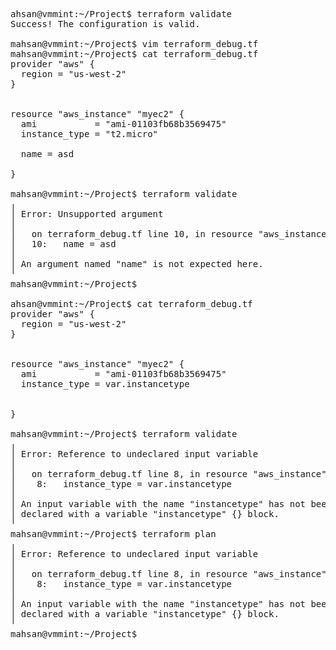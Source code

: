 <pre>
ahsan@vmmint:~/Project$ terraform validate
Success! The configuration is valid.

mahsan@vmmint:~/Project$ vim terraform_debug.tf 
mahsan@vmmint:~/Project$ cat terraform_debug.tf 
provider "aws" {
  region = "us-west-2"
}


resource "aws_instance" "myec2" {
  ami           = "ami-01103fb68b3569475"
  instance_type = "t2.micro"

  name = asd

}

mahsan@vmmint:~/Project$ terraform validate
╷
│ Error: Unsupported argument
│ 
│   on terraform_debug.tf line 10, in resource "aws_instance" "myec2":
│   10:   name = asd
│ 
│ An argument named "name" is not expected here.
╵
mahsan@vmmint:~/Project$ 

ahsan@vmmint:~/Project$ cat terraform_debug.tf 
provider "aws" {
  region = "us-west-2"
}


resource "aws_instance" "myec2" {
  ami           = "ami-01103fb68b3569475"
  instance_type = var.instancetype


}

mahsan@vmmint:~/Project$ terraform validate
╷
│ Error: Reference to undeclared input variable
│ 
│   on terraform_debug.tf line 8, in resource "aws_instance" "myec2":
│    8:   instance_type = var.instancetype
│ 
│ An input variable with the name "instancetype" has not been declared. This variable can be
│ declared with a variable "instancetype" {} block.
╵
mahsan@vmmint:~/Project$ terraform plan
╷
│ Error: Reference to undeclared input variable
│ 
│   on terraform_debug.tf line 8, in resource "aws_instance" "myec2":
│    8:   instance_type = var.instancetype
│ 
│ An input variable with the name "instancetype" has not been declared. This variable can be
│ declared with a variable "instancetype" {} block.
╵
mahsan@vmmint:~/Project$ 







</pre>


